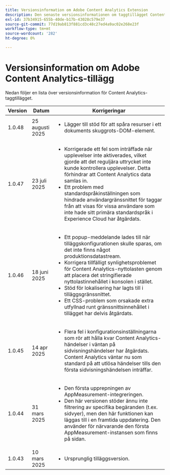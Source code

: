 ```yaml
---
title: Versionsinformation om Adobe Content Analytics Extension
description: Den senaste versionsinformationen om taggtillägget Content Analytics i Adobe Experience Platform.
exl-id: 37b34915-655b-40de-b17b-43028c579e37
source-git-commit: 77d19ab813f881cd3c48c27ed4a9ac02e268e23f
workflow-type: tm+mt
source-wordcount: '282'
ht-degree: 0%

---
```


# Versionsinformation om Adobe Content Analytics-tillägg

Nedan följer en lista över versionsinformation för Content Analytics-taggtillägget.

| Version | Datum | Korrigeringar |
|---|---|---|
| 1.0.48 | 25 augusti 2025 | <ul><li>Lägger till stöd för att spåra resurser i ett dokuments skuggrots-DOM-element.</li></ul> |
| 1.0.47 | 23 juli 2025 | <ul><li>Korrigerade ett fel som inträffade när upplevelser inte aktiverades, vilket gjorde att det reguljära uttrycket inte kunde kontrollera upplevelser. Detta förhindrar att Content Analytics data samlas in.</li><li>Ett problem med standardspråkinställningen som hindrade användargränssnittet för taggar från att visas för vissa användare som inte hade sitt primära standardspråk i Experience Cloud har åtgärdats.</li></ul> |
| 1.0.46 | 18 juni 2025 | <ul><li>Ett popup-meddelande lades till när tilläggskonfigurationen skulle sparas, om det inte finns något produktionsdatastream.</li><li>Korrigera tillfälligt synlighetsproblemet för Content Analytics-nyttolasten genom att placera det stringifierade nyttolastinnehållet i konsolen i stället.</li><li>Stöd för lokalisering har lagts till i tilläggsgränssnittet.</li><li>Ett CSS-problem som orsakade extra utfyllnad runt gränssnittsinnehållet i tillägget har delvis åtgärdats.</li></ul> |
| 1.0.45 | 14 apr 2025 | <ul><li>Flera fel i konfigurationsinställningarna som rör att hålla kvar Content Analytics-händelser i väntan på sidvisningshändelser har åtgärdats. Content Analytics väntar nu som standard på att utlösa händelser tills den första sidvisningshändelsen inträffar.</li></ul> |
| 1.0.44 | 31 mars 2025 | <ul><li>Den första upprepningen av AppMeasurement-integreringen.</li><li>Den här versionen stöder ännu inte filtrering av specifika begäranden (t.ex. sidvyer), men den här funktionen kan läggas till i en framtida uppdatering. Den använder för närvarande den första AppMeasurement-instansen som finns på sidan.</li></ul> |
| 1.0.43 | 10 mars 2025 | <ul><li>Ursprunglig tilläggsversion.</li></ul> |
